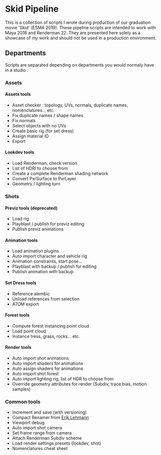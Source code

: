 # Skid Pipeline
This is a collection of scripts I wrote during production of our graduation movie 'Skid' (ESMA 2019). These pipeline scripts are intended to work with Maya 2018 and Renderman 22. They are presented here solely as a showcase of my work and should not be used in a production environment.

## Departments
Scripts are separated depending on departments you would normaly have in a studio :

### Assets

#### Assets tools
* Asset checker : topology, UVs, normals, duplicate names, nomenclatures... etc.
* Fix duplicate names / shape names
* Fix normals
* Select objects with no UVs
* Create basic rig (for set dress)
* Assign material ID
* Export

#### Lookdev tools
* Load Renderman, check version
* List of HDRI to choose from
* Create a complete Renderman shading network
* Convert PxrSurface to PxrLayer
* Geometry / lighting turn

### Shots

#### Previz tools (deprecated)
* Load rig
* Playblast / publish for previz editing
* Publish previz animations

#### Animation tools
* Load animation plugins
* Auto import character and vehicle rig
* Animation constraints, start pose...
* Playblast with backup / publish for editing
* Publish animation with backup

#### Set Dress tools
* Reference alembic
* Unload references from selection
* ATOM export

#### Forest tools
* Compute forest instancing point cloud
* Load point cloud
* Instance tress, grass, rocks... etc.

#### Render tools
* Auto import shot animations
* Auto import shaders for animations
* Auto assign shaders for animations
* Auto import shot forest
* Auto import lighting rig, list of HDR to choose from
* Override geometry attributes for render (Subdiv, trace bias, motion samples)

### Common tools
* Increment and save (with versioning)
* Compact Renamer from [Erik Lehmann](https://gumroad.com/eriklehmann)
* Viewport debug
* Auto import shot camera
* Set frame range from camera
* Attach Renderman Subdiv scheme
* Load render settings presets (lookdev, shot)
* Nomenclatures cheat sheet